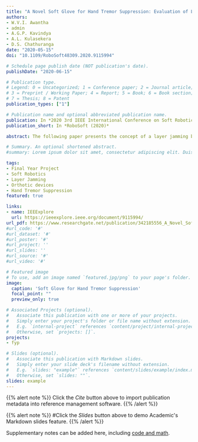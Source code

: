 ```yaml
---
title: "A Novel Soft Glove for Hand Tremor Suppression: Evaluation of Layer Jamming Actuator Placement"
authors:
- W.V.I. Awantha
- admin
- A.G.P. Kavindya
- A.L. Kulasekera
- D.S. Chathuranga
date: "2020-05-15"
doi: "10.1109/RoboSoft48309.2020.9115994"

# Schedule page publish date (NOT publication's date).
publishDate: "2020-06-15"

# Publication type.
# Legend: 0 = Uncategorized; 1 = Conference paper; 2 = Journal article;
# 3 = Preprint / Working Paper; 4 = Report; 5 = Book; 6 = Book section;
# 7 = Thesis; 8 = Patent
publication_types: ["1"]

# Publication name and optional abbreviated publication name.
publication: In *2020 3rd IEEE International Conference on Soft Robotics*
publication_short: In *RoboSoft (2020)*

abstract: The following paper presents the concept of a layer jamming based soft glove for hand tremor suppression, its implementation, validation of the soft glove for hand tremor suppression and evaluation of the effect of layer jamming actuator placement. Wearable tremor suppression devices can avoid the side effects which occur due to available medical treatments, but contemporary methods are bulky and negatively affects the voluntary motions of the hand. Hence, a soft tremor suppression device can be developed to overcome the issues faced in contemporary wearable devices. A hand tremor suppression device using layer jamming was proposed in the study. In this study, experimentation for the material selection for layer jamming elements, evaluation of the layer jamming element placement and validation of the soft glove were conducted to characterize and evaluate the performance of the soft glove. Layer jamming material selection was done by measuring the deflection against an applied load. The performance of the soft glove was evaluated by measuring the suppression of a simulated tremor for the dorsal and palmar configurations. Performance evaluation shows a maximum tremor reduction of 78.32% in the palmar side element configuration in comparison to 38.23% in the dorsal side. Performance evaluation shows promising results in the suppression of hand tremors using the proposed soft glove and the results suggest that the palmar side element configuration can achieve higher tremor reduction comparatively.

# Summary. An optional shortened abstract.
#summary: Lorem ipsum dolor sit amet, consectetur adipiscing elit. Duis posuere tellus ac convallis placerat. Proin tincidunt magna sed ex sollicitudin condimentum.

tags:
- Final Year Project
- Soft Robotics
- Layer Jamming
- Orthotic devices
- Hand Tremor Suppression
featured: true

links:
- name: IEEExplore
  url: https://ieeexplore.ieee.org/document/9115994/
url_pdf: https://www.researchgate.net/publication/342185556_A_Novel_Soft_Glove_for_Hand_Tremor_Suppression_Evaluation_of_Layer_Jamming_Actuator_Placement
#url_code: '#'
#url_dataset: '#'
#url_poster: '#'
#url_project: ''
#url_slides: ''
#url_source: '#'
#url_video: '#'

# Featured image
# To use, add an image named `featured.jpg/png` to your page's folder. 
image:
  caption: 'Soft Glove for Hand Tremor Suppression'
  focal_point: ""
  preview_only: true

# Associated Projects (optional).
#   Associate this publication with one or more of your projects.
#   Simply enter your project's folder or file name without extension.
#   E.g. `internal-project` references `content/project/internal-project/index.md`.
#   Otherwise, set `projects: []`.
projects:
- fyp

# Slides (optional).
#   Associate this publication with Markdown slides.
#   Simply enter your slide deck's filename without extension.
#   E.g. `slides: "example"` references `content/slides/example/index.md`.
#   Otherwise, set `slides: ""`.
slides: example
---
```


{{% alert note %}}
Click the *Cite* button above to import publication metadata into reference management software.
{{% /alert %}}

{{% alert note %}}
#Click the *Slides* button above to demo Academic's Markdown slides feature.
{{% /alert %}}

Supplementary notes can be added here, including [code and math](https://sourcethemes.com/academic/docs/writing-markdown-latex/).

